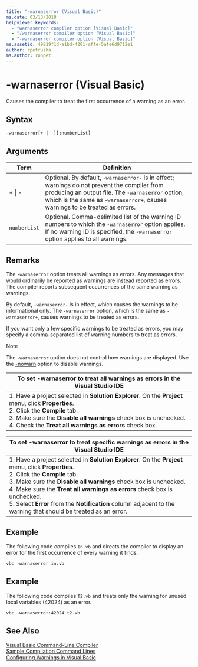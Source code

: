 ```yaml
---
title: "-warnaserror (Visual Basic)"
ms.date: 03/13/2018
helpviewer_keywords: 
  - "warnaserror compiler option [Visual Basic]"
  - "/warnaserror compiler option [Visual Basic]"
  - "-warnaserror compiler option [Visual Basic]"
ms.assetid: 49819f1d-a1bd-4201-affe-5afe6d9712e1
author: rpetrusha
ms.author: ronpet
---
```

# -warnaserror (Visual Basic)
Causes the compiler to treat the first occurrence of a warning as an error.  

## Syntax  

```  
-warnaserror[+ | -][:numberList]  
```  

## Arguments  


|Term|Definition|  
|---|---|  
|+ &#124; -|Optional. By default, `-warnaserror-` is in effect; warnings do not prevent the compiler from producing an output file. The `-warnaserror` option, which is the same as `-warnaserror+`, causes warnings to be treated as errors.|  
|`numberList`|Optional. Comma-delimited list of the warning ID numbers to which the `-warnaserror` option applies. If no warning ID is specified, the `-warnaserror` option applies to all warnings.|  

## Remarks  
 The `-warnaserror` option treats all warnings as errors. Any messages that would ordinarily be reported as warnings are instead reported as errors. The compiler reports subsequent occurrences of the same warning as warnings.  

 By default, `-warnaserror-` is in effect, which causes the warnings to be informational only. The `-warnaserror` option, which is the same as `-warnaserror+`, causes warnings to be treated as errors.  

 If you want only a few specific warnings to be treated as errors, you may specify a comma-separated list of warning numbers to treat as errors.  

> [!NOTE]
>  The `-warnaserror` option does not control how warnings are displayed. Use the [-nowarn](../../../visual-basic/reference/command-line-compiler/nowarn.md) option to disable warnings.  


|To set -warnaserror to treat all warnings as errors in the Visual Studio IDE|  
|---|  
|1.  Have a project selected in **Solution Explorer**. On the **Project** menu, click **Properties**. <br />2.  Click the **Compile** tab.<br />3.  Make sure the **Disable all warnings** check box is unchecked.<br />4.  Check the **Treat all warnings as errors** check box.|  


|To set -warnaserror to treat specific warnings as errors in the Visual Studio IDE|  
|---|  
|1.  Have a project selected in **Solution Explorer**. On the **Project** menu, click **Properties**.<br />2.  Click the **Compile** tab.<br />3.  Make sure the **Disable all warnings** check box is unchecked.<br />4.  Make sure the **Treat all warnings as errors** check box is unchecked.<br />5.  Select **Error** from the **Notification** column adjacent to the warning that should be treated as an error.|  

## Example  
 The following code compiles `In.vb` and directs the compiler to display an error for the first occurrence of every warning it finds.  

```console
vbc -warnaserror in.vb  
```  

## Example  
 The following code compiles `T2.vb` and treats only the warning for unused local variables (42024) as an error.  

```console
vbc -warnaserror:42024 t2.vb  
```  

## See Also  
 [Visual Basic Command-Line Compiler](../../../visual-basic/reference/command-line-compiler/index.md)  
 [Sample Compilation Command Lines](../../../visual-basic/reference/command-line-compiler/sample-compilation-command-lines.md)  
 [Configuring Warnings in Visual Basic](/visualstudio/ide/configuring-warnings-in-visual-basic)
